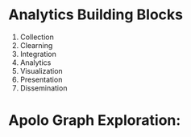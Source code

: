 # Analytics Building Blocks

1. Collection
2. Clearning
3. Integration
4. Analytics
5. Visualization
6. Presentation
7. Dissemination

# Apolo Graph Exploration:

